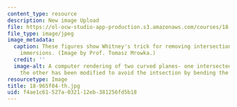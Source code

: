 ```yaml
---
content_type: resource
description: New image Upload
file: https://ol-ocw-studio-app-production.s3.amazonaws.com/courses/18-965-geometry-of-manifolds-fall-2004/f4ae1c61527a032112eb381256fd5b18_18-965f04-th.jpg
file_type: image/jpeg
image_metadata:
  caption: These figures show Whitney's trick for removing intersection points of
    immersions. (Image by Prof. Tomasz Mrowka.)
  credit: ''
  image-alt: A computer rendering of two curved planes- one intersected by a line,
    the other has been modified to avoid the intsection by bending the plane.
resourcetype: Image
title: 18-965f04-th.jpg
uid: f4ae1c61-527a-0321-12eb-381256fd5b18
---
```

